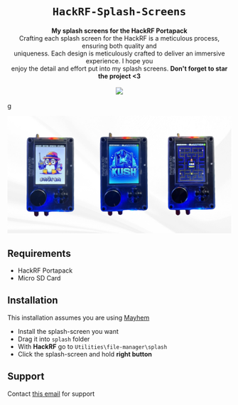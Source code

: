 
<div align="center">
  <h1><code>HackRF-Splash-Screens</code></h1>
  <p>
    <strong>My splash screens for the HackRF Portapack</strong> <br/>
    Crafting each splash screen for the HackRF is a meticulous process, ensuring both quality and  <br/>
    uniqueness. Each design is meticulously crafted to deliver an immersive experience. I hope you <br/>
    enjoy the detail and effort put into my splash screens. <strong>Don't forget to star the project <3 </strong><br/><br/>
<a href="https://visitorbadge.io/status?path=https%3A%2F%2Fgithub.com%2Fkushed3d%2FHackRF-Splash-Screens"><img src="https://api.visitorbadge.io/api/visitors?path=https%3A%2F%2Fgithub.com%2Fkushed3d%2FHackRF-Splash-Screens&countColor=%23d9e3f0" /></a>
  </p>
</div>
g

<p align="center">
  <img src="https://github.com/kushed3d/kushed3d/blob/main/utils/HackRF.png">
</p>

## Requirements ##
- HackRF Portapack
- Micro SD Card

## Installation ##
This installation assumes you are using [Mayhem](https://github.com/portapack-mayhem/mayhem-firmware/releases)
- Install the splash-screen you want
- Drag it into ``splash`` folder
- With **HackRF** go to ``Utilities\file-manager\splash``
- Click the splash-screen and hold **right button**

## Support ##
Contact [this email](fantasy.studios5915@gmail.com) for support

